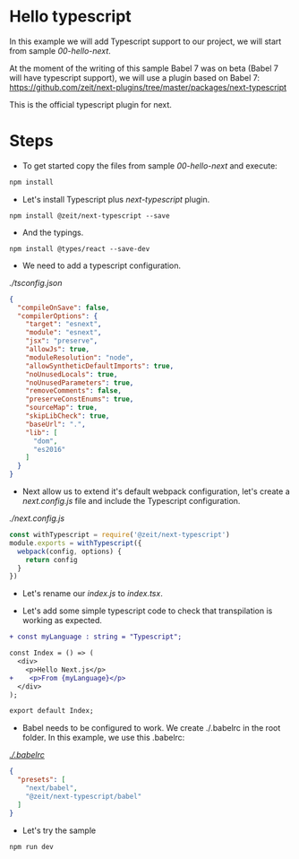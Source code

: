 # Hello typescript

In this example we will add Typescript support to our project, we will start from sample _00-hello-next_.

At the moment of the writing of this sample Babel 7 was on beta (Babel 7 will have typescript support), we will use
a plugin based on Babel 7: https://github.com/zeit/next-plugins/tree/master/packages/next-typescript

This is the official typescript plugin for next.

# Steps

- To get started copy the files from sample _00-hello-next_ and execute:

```bash
npm install
```

- Let's install Typescript plus _next-typescript_ plugin.

```
npm install @zeit/next-typescript --save
```

- And the typings.

```
npm install @types/react --save-dev
```

- We need to add a typescript configuration.

_./tsconfig.json_

```json
{
  "compileOnSave": false,
  "compilerOptions": {
    "target": "esnext",
    "module": "esnext",
    "jsx": "preserve",
    "allowJs": true,
    "moduleResolution": "node",
    "allowSyntheticDefaultImports": true,
    "noUnusedLocals": true,
    "noUnusedParameters": true,
    "removeComments": false,
    "preserveConstEnums": true,
    "sourceMap": true,
    "skipLibCheck": true,
    "baseUrl": ".",
    "lib": [
      "dom",
      "es2016"
    ]
  }
}
```

- Next allow us to extend it's default webpack configuration,
let's create a _next.config.js_ file and include the Typescript configuration.

_./next.config.js_

```javascript
const withTypescript = require('@zeit/next-typescript')
module.exports = withTypescript({
  webpack(config, options) {
    return config
  }
})
```

- Let's rename our _index.js_ to _index.tsx_.

- Let's add some simple typescript code to check that 
transpilation is working as expected.

```diff 
+ const myLanguage : string = "Typescript";

const Index = () => (
  <div>
    <p>Hello Next.js</p>
+    <p>From {myLanguage}</p>
  </div>
);

export default Index;
```
- Babel needs to be configured to work. We create ./.babelrc in the root folder. In this example, we use this .babelrc:

_[./.babelrc](./.babelrc)_
```json
{
  "presets": [
    "next/babel",
    "@zeit/next-typescript/babel"
  ]
}
```
- Let's try the sample

```bash
npm run dev
```



